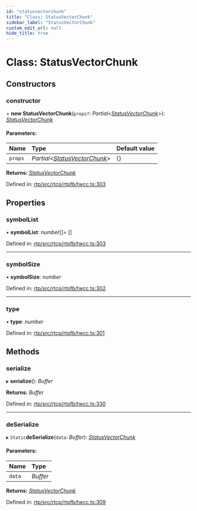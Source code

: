 ```yaml
---
id: "statusvectorchunk"
title: "Class: StatusVectorChunk"
sidebar_label: "StatusVectorChunk"
custom_edit_url: null
hide_title: true
---
```


# Class: StatusVectorChunk

## Constructors

### constructor

\+ **new StatusVectorChunk**(`props?`: *Partial*<[*StatusVectorChunk*](statusvectorchunk.md)\>): [*StatusVectorChunk*](statusvectorchunk.md)

#### Parameters:

Name | Type | Default value |
:------ | :------ | :------ |
`props` | *Partial*<[*StatusVectorChunk*](statusvectorchunk.md)\> | {} |

**Returns:** [*StatusVectorChunk*](statusvectorchunk.md)

Defined in: [rtp/src/rtcp/rtpfb/twcc.ts:303](https://github.com/shinyoshiaki/werift-webrtc/blob/915ed10/packages/rtp/src/rtcp/rtpfb/twcc.ts#L303)

## Properties

### symbolList

• **symbolList**: *number*[]= []

Defined in: [rtp/src/rtcp/rtpfb/twcc.ts:303](https://github.com/shinyoshiaki/werift-webrtc/blob/915ed10/packages/rtp/src/rtcp/rtpfb/twcc.ts#L303)

___

### symbolSize

• **symbolSize**: *number*

Defined in: [rtp/src/rtcp/rtpfb/twcc.ts:302](https://github.com/shinyoshiaki/werift-webrtc/blob/915ed10/packages/rtp/src/rtcp/rtpfb/twcc.ts#L302)

___

### type

• **type**: *number*

Defined in: [rtp/src/rtcp/rtpfb/twcc.ts:301](https://github.com/shinyoshiaki/werift-webrtc/blob/915ed10/packages/rtp/src/rtcp/rtpfb/twcc.ts#L301)

## Methods

### serialize

▸ **serialize**(): *Buffer*

**Returns:** *Buffer*

Defined in: [rtp/src/rtcp/rtpfb/twcc.ts:330](https://github.com/shinyoshiaki/werift-webrtc/blob/915ed10/packages/rtp/src/rtcp/rtpfb/twcc.ts#L330)

___

### deSerialize

▸ `Static`**deSerialize**(`data`: *Buffer*): [*StatusVectorChunk*](statusvectorchunk.md)

#### Parameters:

Name | Type |
:------ | :------ |
`data` | *Buffer* |

**Returns:** [*StatusVectorChunk*](statusvectorchunk.md)

Defined in: [rtp/src/rtcp/rtpfb/twcc.ts:309](https://github.com/shinyoshiaki/werift-webrtc/blob/915ed10/packages/rtp/src/rtcp/rtpfb/twcc.ts#L309)
